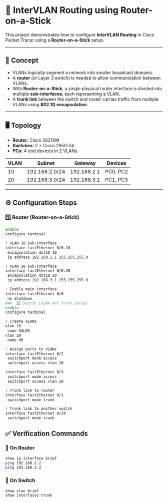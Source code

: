 # 🚀 InterVLAN Routing using Router-on-a-Stick

This project demonstrates how to configure **InterVLAN Routing** in Cisco Packet Tracer using a **Router-on-a-Stick** setup.

---

## 📘 Concept

- VLANs logically segment a network into smaller broadcast domains.  
- A **router** (or Layer 3 switch) is needed to allow communication between VLANs.  
- With **Router-on-a-Stick**, a single physical router interface is divided into multiple **sub-interfaces**, each representing a VLAN.  
- A **trunk link** between the switch and router carries traffic from multiple VLANs using **802.1Q encapsulation**.

---

## 🖥️ Topology

- **Router:** Cisco 2621XM  
- **Switches:** 2 × Cisco 2950-24  
- **PCs:** 4 end devices in 2 VLANs  

| VLAN | Subnet            | Gateway       | Devices         |
|------|------------------|---------------|----------------|
| 10   | 192.168.2.0/24   | 192.168.2.1   | PC0, PC2       |
| 20   | 192.168.3.0/24   | 192.168.3.1   | PC1, PC3       |

---

## ⚙️ Configuration Steps

### 1️⃣ Router (Router-on-a-Stick)

```bash
enable
configure terminal

! VLAN 10 sub-interface
interface fastEthernet 0/0.10
 encapsulation dot1Q 10
 ip address 192.168.2.1 255.255.255.0

! VLAN 20 sub-interface
interface fastEthernet 0/0.20
 encapsulation dot1Q 20
 ip address 192.168.3.1 255.255.255.0

! Enable main interface
interface fastEthernet 0/0
 no shutdown
###  2️⃣ Switch (VLAN and Trunk Setup)
enable
configure terminal

! Create VLANs
vlan 10
 name SALES
vlan 20
 name HR

! Assign ports to VLANs
interface fastEthernet 0/2
 switchport mode access
 switchport access vlan 10

interface fastEthernet 0/3
 switchport mode access
 switchport access vlan 20

! Trunk link to router
interface fastEthernet 0/1
 switchport mode trunk

! Trunk link to another switch
interface fastEthernet 0/24
 switchport mode trunk
```
## ✅ Verification Commands

### 🔹 On Router
```bash
show ip interface brief
ping 192.168.2.2
ping 192.168.3.2
```
### 🔹 On Switch
```bash
show vlan brief
show interfaces trunk
```
